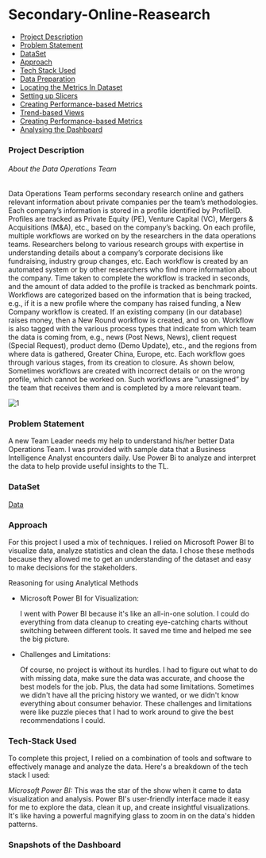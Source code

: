 # Secondary-Online-Reasearch

- [Project Description](#project-description)
- [Problem Statement](#problem-statement)
- [DataSet](#dataset)
- [Approach](#approach)
- [Tech Stack Used](#tech-stack-used)
- [Data Preparation](#data-preparation)
- [Locating the Metrics In Dataset](#locating-the-metrics-in-Dataset)
- [Setting up Slicers](#setting-up-slicers)
- [Creating Performance-based Metrics](#creating-performance-based-metrics)
- [Trend-based Views](#trend-based-views)
- [Creating Performance-based Metrics](#creating-performance-based-metrics)
- [Analysing the Dashboard](#analysing-the-dashboard)


### Project Description
###### About the Data Operations Team
<p>Data Operations Team performs secondary research online and gathers relevant information about private companies per the team’s methodologies. Each company’s information is stored in a profile identified by ProfileID. Profiles are tracked as Private Equity (PE), Venture Capital (VC), Mergers & Acquisitions (M&A), etc., based on the company’s backing. On each profile, multiple workflows are worked on by the researchers in the data operations teams. Researchers belong to various research groups with expertise in understanding details about a company’s corporate decisions like fundraising, industry group changes, etc. Each workflow is created by an automated system or by other researchers who find more information about the company. Time taken to complete the workflow is tracked in seconds, and the amount of data added to the profile is tracked as benchmark points. Workflows are categorized based on the information that is being tracked, e.g., if it is a new profile where the company has raised funding, a New Company workflow is created. If an existing company (in our database) raises money, then a New Round workflow is created, and so on. Workflow is also tagged with the various process types that indicate from which team the data is coming from, e.g., news (Post News, News), client request (Special Request), product demo (Demo Update), etc., and the regions from where data is gathered, Greater China, Europe, etc. Each workflow goes through various stages, from its creation to closure. As shown below, Sometimes workflows are created with incorrect details or on the wrong profile, which cannot be worked on. Such workflows are “unassigned” by the team that receives them and is completed by a more relevant team.</p>

![1](https://github.com/SushmaRaasi/Secondary-Online-Reasearch/assets/79751402/52f97574-33ae-4000-849e-bc5ecbb08d21)

### Problem Statement
<p>A new Team Leader needs my help to understand his/her better Data Operations Team. I was provided with sample data that a Business Intelligence Analyst encounters daily. Use Power Bi to analyze and interpret the data to help provide useful insights to the TL.</p>

### DataSet
[Data](https://drive.google.com/file/d/1afSMYCuGOzYVcsHRGvwfGfnxZ-T2V9aZ/view?usp=sharing)

### Approach
<p>For this project I used a mix of techniques. I relied on Microsoft Power BI to visualize data, analyze statistics and clean the data. I chose these methods because they allowed me to get an understanding of the dataset and easy to make decisions for the stakeholders.
</p>
<p>Reasoning for using Analytical Methods
</p>
<ul>
  <li>Microsoft Power BI for Visualization:</li>
  <p>I went with Power BI because it's like an all-in-one solution. I could do everything from data cleanup to creating eye-catching charts without switching between different tools. It saved me time and helped me see the big picture.
</p>
  <li>Challenges and Limitations:</li>
  <p>Of course, no project is without its hurdles. I had to figure out what to do with missing data, make sure the data was accurate, and choose the best models for the job. Plus, the data had some limitations. Sometimes we didn't have all the pricing history we wanted, or we didn't know everything about consumer behavior. These challenges and limitations were like puzzle pieces that I had to work around to give the best recommendations I could.</p>
</ul>

### Tech-Stack Used
<p>To complete this project, I relied on a combination of tools and software to effectively manage and analyze the data. Here's a breakdown of the tech stack I used:
</p>
<p><i>Microsoft Power BI:</i> This was the star of the show when it came to data visualization and analysis. Power BI's user-friendly interface made it easy for me to explore the data, clean it up, and create insightful visualizations. It's like having a powerful magnifying glass to zoom in on the data's hidden patterns.
</p>

### Snapshots of the Dashboard








